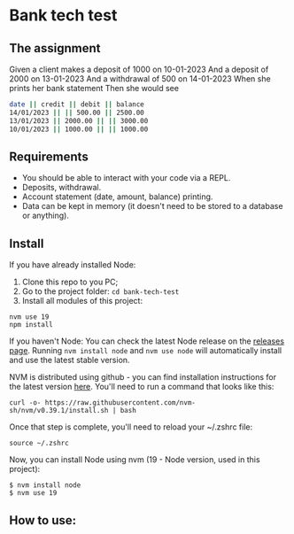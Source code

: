 

# Bank tech test

## The assignment

Given a client makes a deposit of 1000 on 10-01-2023
And a deposit of 2000 on 13-01-2023
And a withdrawal of 500 on 14-01-2023
When she prints her bank statement
Then she would see

```bash
date || credit || debit || balance
14/01/2023 || || 500.00 || 2500.00
13/01/2023 || 2000.00 || || 3000.00
10/01/2023 || 1000.00 || || 1000.00
```

## Requirements

- You should be able to interact with your code via a REPL.
- Deposits, withdrawal.
- Account statement (date, amount, balance) printing.
- Data can be kept in memory (it doesn't need to be stored to a database or anything).

## Install

If you have already installed Node:
1) Clone this repo to you PC;
2) Go to the project folder:
  ```cd bank-tech-test```
3) Install all modules of this project:
  ```
  nvm use 19
  npm install
  ```

If you haven't Node:
You can check the latest Node release on the [releases
page](https://nodejs.org/en/about/releases/). Running `nvm install node` and `nvm use
node` will automatically install and use the latest stable version.

NVM is distributed using github - you can find installation instructions for the latest
version [here](https://github.com/nvm-sh/nvm#installing-and-updating). You'll need to run
a command that looks like this: 

```
curl -o- https://raw.githubusercontent.com/nvm-sh/nvm/v0.39.1/install.sh | bash
```

Once that step is complete, you'll need to reload your ~/.zshrc file:

```
source ~/.zshrc
```

Now, you can install Node using nvm (19 - Node version, used in this project):

```
$ nvm install node
$ nvm use 19
```

## How to use:

